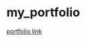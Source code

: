 # my_portfolio
[portfolio link](https://645e981ff1d26431d0c5aabe--flourishing-horse-c8a669.netlify.app/)
